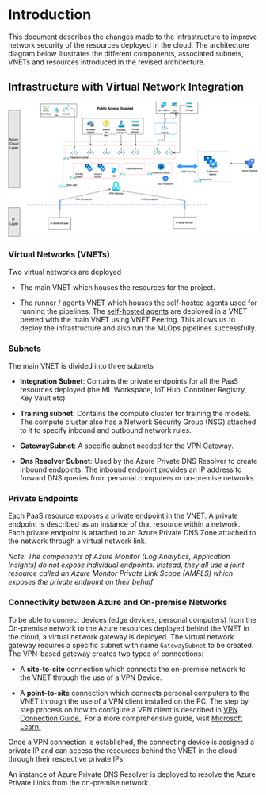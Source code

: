 <!--
SPDX-FileCopyrightText: 2025 Siemens AG

SPDX-License-Identifier: MIT
-->

# Introduction
This document describes the changes made to the infrastructure to improve network security of the resources deployed in the cloud. The architecture diagram below illustrates the different components, associated subnets, VNETs and resources introduced in the revised architecture.

## Infrastructure with Virtual Network Integration
![Network Security](./images/network_security.png)

### Virtual Networks (VNETs)
Two virtual networks are deployed

- The main VNET which houses the resources for the project.

- The runner / agents VNET which houses the self-hosted agents used for running the pipelines. The [self-hosted agents](./self_hosted_agents.md) are deployed in a VNET peered with the main VNET using VNET Peering. This allows us to deploy the infrastructure and also run the MLOps pipelines successfully.

### Subnets
The main VNET is divided into three subnets

- **Integration Subnet**: Contains the private endpoints for all the PaaS resources deployed (the ML Workspace, IoT Hub, Container Registry, Key Vault etc)

- **Training subnet**: Contains the compute cluster for training the models. The compute cluster also has a Network Security Group (NSG) attached to it to specify inbound and outbound network rules.

- **GatewaySubnet**: A specific subnet needed for the VPN Gateway.

- **Dns Resolver Subnet**: Used by the Azure Private DNS Resolver to create inbound endpoints. The inbound endpoint provides an IP address to forward DNS queries from personal computers or on-premise networks.

### Private Endpoints
Each PaaS resource exposes a private endpoint in the VNET. A private endpoint is described as an instance of that resource within a network. Each private endpoint is attached to an Azure Private DNS Zone attached to the network through a virtual network link.

*Note: The components of Azure Monitor (Log Analytics, Application Insights) do not expose individual endpoints. Instead, they all use a joint resource called an Azure Monitor Private Link Scope (AMPLS) which exposes the private endpoint on their behalf*

### Connectivity between Azure and On-premise Networks
To be able to connect devices (edge devices, personal computers) from the On-premise network to the Azure resources deployed behind the VNET in the cloud, a virtual network gateway is deployed. The virtual network gateway requires a specific subnet with name `GatewaySubnet` to be created. The VPN-based gateway creates two types of connections:

- A **site-to-site** connection which connects the on-premise network to the VNET through the use of a VPN Device.

- A **point-to-site** connection which connects personal computers to the VNET through the use of a VPN client installed on the PC. The step by step process on how to configure a VPN client is described in [VPN Connection Guide.](./vpn_connection.md). For a more comprehensive guide, visit [Microsoft Learn.](https://learn.microsoft.com/en-us/azure/vpn-gateway/point-to-site-vpn-client-cert-linux)

Once a VPN connection is established, the connecting device is assigned a private IP and can access the resources behind the VNET in the cloud through their respective private IPs.

An instance of Azure Private DNS Resolver is deployed to resolve the Azure Private Links from the on-premise network.
